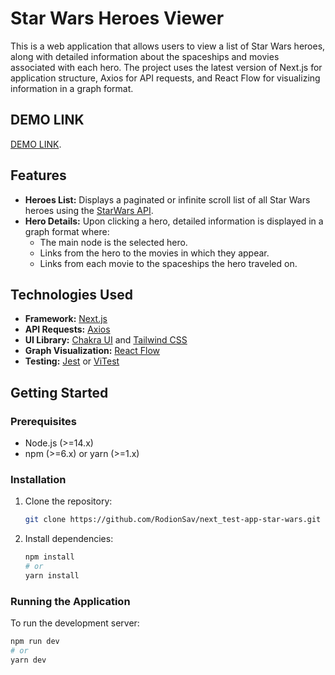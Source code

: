 # Star Wars Heroes Viewer

This is a web application that allows users to view a list of Star Wars heroes, along with detailed information about the spaceships and movies associated with each hero. The project uses the latest version of Next.js for application structure, Axios for API requests, and React Flow for visualizing information in a graph format.

## DEMO LINK
[DEMO LINK](https://next-test-app-star-wars.vercel.app/).

## Features

- **Heroes List:** Displays a paginated or infinite scroll list of all Star Wars heroes using the [StarWars API](https://sw-api.starnavi.io).
- **Hero Details:** Upon clicking a hero, detailed information is displayed in a graph format where:
  - The main node is the selected hero.
  - Links from the hero to the movies in which they appear.
  - Links from each movie to the spaceships the hero traveled on.
  
## Technologies Used

- **Framework:** [Next.js](https://nextjs.org/)
- **API Requests:** [Axios](https://axios-http.com/)
- **UI Library:** [Chakra UI](https://chakra-ui.com/) and [Tailwind CSS](https://tailwindcss.com/)
- **Graph Visualization:** [React Flow](https://reactflow.dev/)
- **Testing:** [Jest](https://jestjs.io/) or [ViTest](https://vitest.dev/)

## Getting Started

### Prerequisites

- Node.js (>=14.x)
- npm (>=6.x) or yarn (>=1.x)

### Installation

1. Clone the repository:
    ```sh
    git clone https://github.com/RodionSav/next_test-app-star-wars.git
    ```

2. Install dependencies:
    ```sh
    npm install
    # or
    yarn install
    ```

### Running the Application

To run the development server:
```sh
npm run dev
# or
yarn dev
